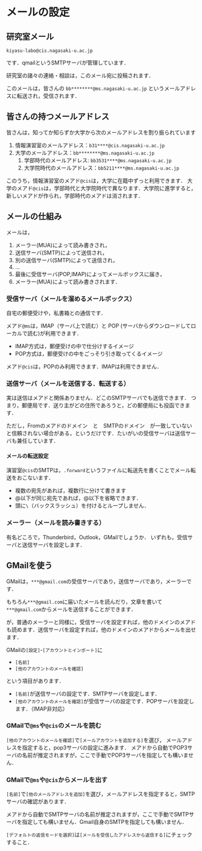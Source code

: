 # メールの設定

## 研究室メール

```
kiyasu-labo@cis.nagasaki-u.ac.jp
```

です．qmailというSMTPサーバが管理しています．

研究室の諸々の連絡・相談は，このメール宛に投稿されます．

このメールは，皆さんの `bb********@ms.nagasaki-u.ac.jp` というメールアドレスに転送され，受信されます．

## 皆さんの持つメールアドレス

皆さんは，知ってか知らずか大学から次のメールアドレスを割り振られています

1. 情報演習室のメールアドレス：`b31****@cis.nagasaki-u.ac.jp`
2. 大学のメールアドレス：`bb********@ms.nagasaki-u.ac.jp`
   1. 学部時代のメールアドレス: `bb3531****@ms.nagasaki-u.ac.jp`
   2. 大学院時代のメールアドレス：`bb5211****@ms.nagasaki-u.ac.jp`

このうち，情報演習室のメアド`@cis`は，大学に在籍中ずっと利用できます．
大学のメアド`@cis`は，学部時代と大学院時代で異なります．大学院に進学すると，新しいメアドが作られ，学部時代のメアドは消されます．

## メールの仕組み

メールは，

1. メーラー(MUA)によって読み書きされ，
2. 送信サーバ(SMTP)によって送信され，
3. 別の送信サーバ(SMTP)によって送信され，
4. ...
5. 最後に受信サーバ(POP,IMAP)によってメールボックスに届き，
6. メーラー(MUA)によって読み書きされます．

### 受信サーバ（メールを溜めるメールボックス）

自宅の郵便受けや，私書箱との通信です．

メアド`@ms`は，IMAP（サーバ上で読む）と POP (サーバからダウンロードしてローカルで読む)が利用できます．
- IMAP方式は，郵便受けの中で仕分けするイメージ
- POP方式は，郵便受けの中をごっそり引き取ってくるイメージ

メアド`@cis`は，POPのみ利用できます．IMAPは利用できません．

### 送信サーバ（メールを送信する．転送する）

実は送信はメアドと関係ありません．どこのSMTPサーバでも送信できます．
つまり，郵便局です．送り主がどの住所であろうと，どの郵便局にも投函できます．

ただし，Fromのメアドのドメイン　と　SMTPのドメイン　が一致していないと信頼されない場合がある，というだけです．たいがいの受信サーバは送信サーバも兼任しています．

#### メールの転送設定

演習室`@cis`のSMTPは，`.forward`というファイルに転送先を書くことでメール転送をおこないます．

- 複数の宛先があれば，複数行に分けて書きます
- @以下が同じ宛先であれば，@以下を省略できます．
- 頭に`\`（バックスラッシュ）を付けるとループしません．

### メーラー（メールを読み書きする）

有名どころで，Thunderbird，Outlook，GMailでしょうか．
いずれも，受信サーバと送信サーバを設定します．


## GMailを使う

GMailは，`***@gmail.com`の受信サーバであり，送信サーバであり，メーラーです．

もちろん`***@gmail.com`に届いたメールを読んだり，文章を書いて`***@gmail.com`からメールを送信することができます．

が，普通のメーラーと同様に，受信サーバを設定すれば，他のドメインのメアドも読めます．送信サーバを設定すれば，他のドメインのメアドからメールを出せます．

GMailの`[設定]`-`[アカウントとインポート]`に

- `[名前]`
- `[他のアカウントのメールを確認]`

という項目があります．

- `[名前]`が送信サーバの設定です．SMTPサーバを設定します．
- `[他のアカウントのメールを確認]`が受信サーバの設定です．POPサーバを設定します．（IMAP非対応）

### GMailで`@ms`や`@cis`のメールを読む

`[他のアカウントのメールを確認]`で`[メールアカウントを追加する]`を選び，
メールアドレスを指定すると，pop3サーバの設定に進みます．
メアドから自動でPOP3サーバの名前が推定されますが，ここで手動でPOP3サーバを指定しても構いません．

### GMailで`@ms`や`@cis`からメールを出す

`[名前]`で`[他のメールアドレスを追加]`を選び，メールアドレスを指定すると，SMTPサーバの確認があります．

メアドから自動でSMTPサーバの名前が推定されますが，ここで手動でSMTPサーバを指定しても構いません．Gmail自身のSMTPを指定しても構いません．

`[デフォルトの返信モードを選択]`は`[メールを受信したアドレスから返信する]`にチェックすること．
